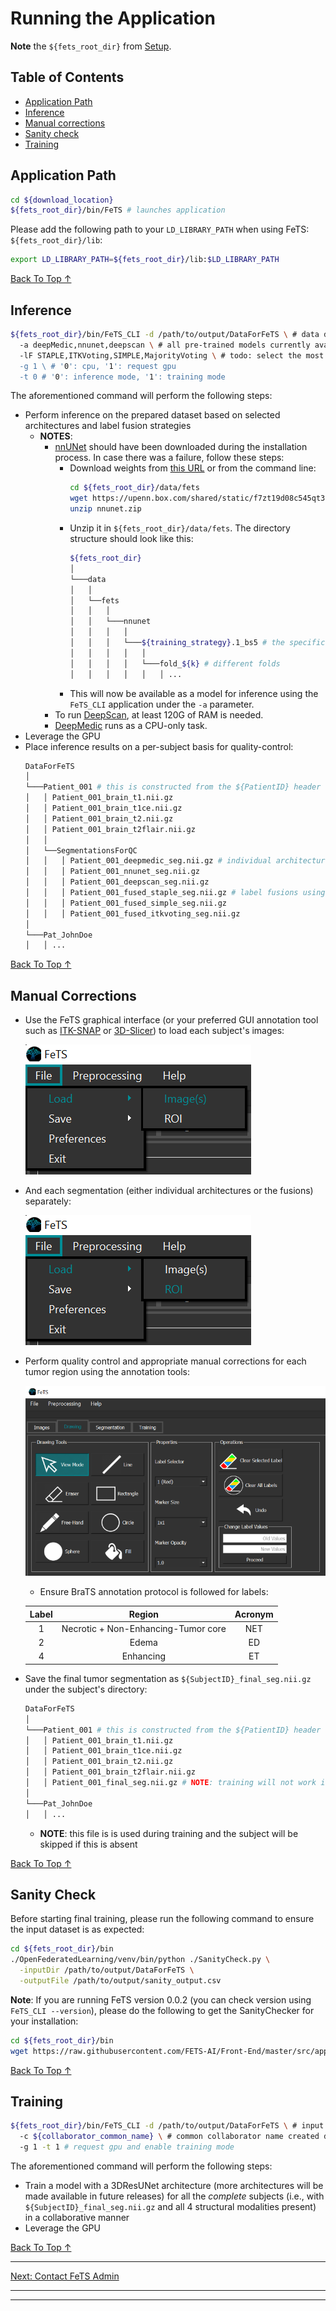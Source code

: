 # Running the Application

**Note** the `${fets_root_dir}` from [Setup](./setup.md#set-up-the-environment).

## Table of Contents
- [Application Path](#application-path)
- [Inference](#inference)
- [Manual corrections](#manual-corrections)
- [Sanity check](#sanity-check)
- [Training](#training)

## Application Path

```bash
cd ${download_location}
${fets_root_dir}/bin/FeTS # launches application
```

Please add the following path to your `LD_LIBRARY_PATH` when using FeTS: `${fets_root_dir}/lib`:
```bash
export LD_LIBRARY_PATH=${fets_root_dir}/lib:$LD_LIBRARY_PATH
```

[Back To Top &uarr;](#table-of-contents)

## Inference

```bash
${fets_root_dir}/bin/FeTS_CLI -d /path/to/output/DataForFeTS \ # data directory after invoking ${fets_root_dir}/bin/PrepareDataset
  -a deepMedic,nnunet,deepscan \ # all pre-trained models currently available in FeTS see notes below for more details
  -lF STAPLE,ITKVoting,SIMPLE,MajorityVoting \ # todo: select the most appropriate after Ujjwal's analysis
  -g 1 \ # '0': cpu, '1': request gpu
  -t 0 # '0': inference mode, '1': training mode
```

The aforementioned command will perform the following steps:
- Perform inference on the prepared dataset based on selected architectures and label fusion strategies
  - **NOTES**: 
    - [nnUNet](https://doi.org/10.1038/s41592-020-01008-z) should have been downloaded during the installation process. In case there was a failure, follow these steps:
      - Download weights from [this URL](https://upenn.box.com/v/fets-weights-nnunet) or from the command line:
        ```bash
        cd ${fets_root_dir}/data/fets
        wget https://upenn.box.com/shared/static/f7zt19d08c545qt3tcaeg7b37z6qafum.zip -O nnunet.zip
        unzip nnunet.zip
        ```
      - Unzip it in `${fets_root_dir}/data/fets`. The directory structure should look like this:
        ```bash
        ${fets_root_dir}
        │
        └───data 
        │   │
        │   └──fets
        │   │   │
        │   │   └───nnunet
        │   │   │   │
        │   │   │   └───${training_strategy}.1_bs5 # the specific training strategy
        │   │   │   │   │
        │   │   │   │   └───fold_${k} # different folds
        │   │   │   │   │   │ ...
        ```
      - This will now be available as a model for inference using the `FeTS_CLI` application under the `-a` parameter.
    - To run [DeepScan](https://doi.org/10.1007/978-3-030-11726-9_40), at least 120G of RAM is needed. 
    - [DeepMedic](https://doi.org/10.1016/j.media.2016.10.004) runs as a CPU-only task.
- Leverage the GPU
- Place inference results on a per-subject basis for quality-control:
  ```bash
  DataForFeTS
  │
  └───Patient_001 # this is constructed from the ${PatientID} header of CSV
  │   │ Patient_001_brain_t1.nii.gz
  │   │ Patient_001_brain_t1ce.nii.gz
  │   │ Patient_001_brain_t2.nii.gz
  │   │ Patient_001_brain_t2flair.nii.gz
  │   │
  │   └──SegmentationsForQC
  │   │   │ Patient_001_deepmedic_seg.nii.gz # individual architecture results
  │   │   │ Patient_001_nnunet_seg.nii.gz
  │   │   │ Patient_001_deepscan_seg.nii.gz
  │   │   │ Patient_001_fused_staple_seg.nii.gz # label fusions using different methods
  │   │   │ Patient_001_fused_simple_seg.nii.gz
  │   │   │ Patient_001_fused_itkvoting_seg.nii.gz
  │
  └───Pat_JohnDoe
  │   │ ...
  ```

[Back To Top &uarr;](#table-of-contents)

## Manual Corrections
- Use the FeTS graphical interface (or your preferred GUI annotation tool such as [ITK-SNAP](http://www.itksnap.org/pmwiki/pmwiki.php) or [3D-Slicer](https://www.slicer.org/)) to load each subject's images:

  ![LoadImages](./images/loadImages.png)
- And each segmentation (either individual architectures or the fusions) separately:

  ![LoadROI](./images/loadROI.png)
- Perform quality control and appropriate manual corrections for each tumor region using the annotation tools:

  ![Annotation](./images/drawing_resize.png)
  - Ensure BraTS annotation protocol is followed for labels:

  | Label |  Region  | Acronym |
  |:-----:|:--------:|:-------:|
  |   1   |    Necrotic + Non-Enhancing-Tumor core   |   NET   |
  |   2   |   Edema   |    ED   |
  |   4   | Enhancing |    ET   |
  
- Save the final tumor segmentation as `${SubjectID}_final_seg.nii.gz` under the subject's directory:
  ```bash
  DataForFeTS
  │
  └───Patient_001 # this is constructed from the ${PatientID} header of CSV
  │   │ Patient_001_brain_t1.nii.gz
  │   │ Patient_001_brain_t1ce.nii.gz
  │   │ Patient_001_brain_t2.nii.gz
  │   │ Patient_001_brain_t2flair.nii.gz
  │   │ Patient_001_final_seg.nii.gz # NOTE: training will not work if this is absent!!!
  │
  └───Pat_JohnDoe
  │   │ ...
  ```
  - **NOTE**: this file is is used during training and the subject will be skipped if this is absent

[Back To Top &uarr;](#table-of-contents)

## Sanity Check

Before starting final training, please run the following command to ensure the input dataset is as expected:

```bash
cd ${fets_root_dir}/bin
./OpenFederatedLearning/venv/bin/python ./SanityCheck.py \
  -inputDir /path/to/output/DataForFeTS \
  -outputFile /path/to/output/sanity_output.csv
```

**Note**: If you are running FeTS version 0.0.2 (you can check version using ```FeTS_CLI --version```), please do the following to get the SanityChecker for your installation:

```bash
cd ${fets_root_dir}/bin
wget https://raw.githubusercontent.com/FETS-AI/Front-End/master/src/applications/SanityCheck.py
```
[Back To Top &uarr;](#table-of-contents)

## Training

```bash
${fets_root_dir}/bin/FeTS_CLI -d /path/to/output/DataForFeTS \ # input data, ensure "final_seg" is present for each subject
  -c ${collaborator_common_name} \ # common collaborator name created during setup
  -g 1 -t 1 # request gpu and enable training mode
```
The aforementioned command will perform the following steps:
- Train a model with a 3DResUNet architecture (more architectures will be made available in future releases) for all the *complete* subjects (i.e., with `${SubjectID}_final_seg.nii.gz` and all 4 structural modalities present) in a collaborative manner
- Leverage the GPU

[Back To Top &uarr;](#table-of-contents)

---
<a href="mailto:admin@fets.ai">Next: Contact FeTS Admin</a>

---

---
